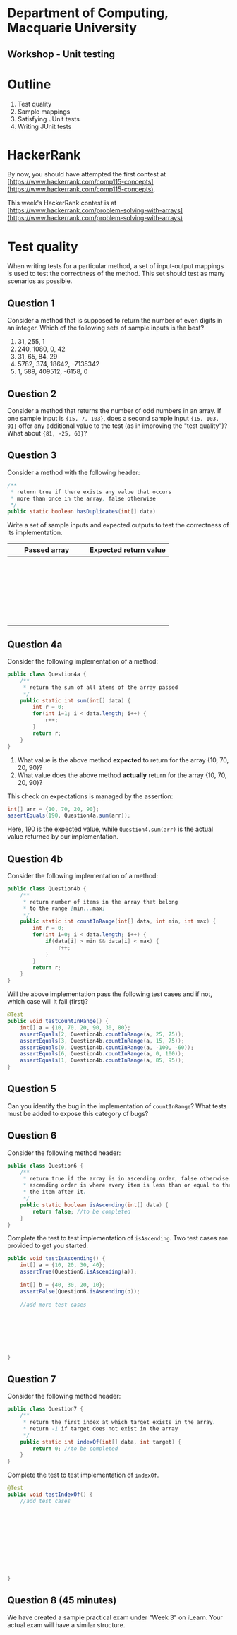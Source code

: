 # Department of Computing, Macquarie University
## Workshop - Unit testing


# Outline 

1. Test quality
2. Sample mappings
3. Satisfying JUnit tests
4. Writing JUnit tests


# HackerRank

By now, you should have attempted the first contest at [https://www.hackerrank.com/comp115-concepts](https://www.hackerrank.com/comp115-concepts).

This week's HackerRank contest is at [https://www.hackerrank.com/problem-solving-with-arrays](https://www.hackerrank.com/problem-solving-with-arrays)

# Test quality

When writing tests for a particular method, a set of input-output mappings is used to test the correctness of the method. This set should test as many scenarios as possible.

## Question 1

Consider a method that is supposed to return the number of even digits in an integer. Which of the following sets of sample inputs is the best?

1. 31, 255, 1
2. 240, 1080, 0, 42
3. 31, 65, 84, 29
4. 5782, 374, 18642, -7135342
5. 1, 589, 409512, -6158, 0

## Question 2

Consider a method that returns the number of odd numbers in an array. If one sample input is `{15, 7, 103}`, does a second sample input `{15, 103, 91}` offer any additional value to the test (as in improving the "test quality")? What about `{81, -25, 63}`?

## Question 3

Consider a method with the following header:

```java
/**
 * return true if there exists any value that occurs 
 * more than once in the array, false otherwise
 */
public static boolean hasDuplicates(int[] data)
```

Write a set of sample inputs and expected outputs to test the correctness of its implementation.

| &nbsp;&nbsp;&nbsp;&nbsp;&nbsp;&nbsp; Passed array &nbsp;&nbsp;&nbsp;&nbsp;&nbsp;&nbsp; | Expected return value |
|--------------|-----------------------|
|  &nbsp;&nbsp;&nbsp;&nbsp;&nbsp;&nbsp;            |                       |
|  &nbsp;&nbsp;&nbsp;&nbsp;&nbsp;&nbsp;            |                       |
|  &nbsp;&nbsp;&nbsp;&nbsp;&nbsp;&nbsp;            |                       |
|  &nbsp;&nbsp;&nbsp;&nbsp;&nbsp;&nbsp;            |                       |
|  &nbsp;&nbsp;&nbsp;&nbsp;&nbsp;&nbsp;            |                       |
|  &nbsp;&nbsp;&nbsp;&nbsp;&nbsp;&nbsp;            |                       |

## Question 4a

Consider the following implementation of a method:

```java
public class Question4a {
	/** 
	 * return the sum of all items of the array passed
	 */
	public static int sum(int[] data) {
		int r = 0;
		for(int i=1; i < data.length; i++) {
			r++;
		}
		return r;
	}
}
```

1. What value is the above method **expected** to return for the array \{10, 70, 20, 90\}?
2. What value does the above method **actually** return for the array \{10, 70, 20, 90\}?

This check on expectations is managed by the assertion:

```java
int[] arr = {10, 70, 20, 90};
assertEquals(190, Question4a.sum(arr));
```

Here, 190 is the expected value, while `Question4.sum(arr)` is the actual value returned by our implementation.

## Question 4b

Consider the following implementation of a method:

```java
public class Question4b {
	/** 
	 * return number of items in the array that belong 
	 * to the range [min...max]
	 */
	public static int countInRange(int[] data, int min, int max) {
		int r = 0;
		for(int i=0; i < data.length; i++) {
			if(data[i] > min && data[i] < max) {
				r++;
			}
		}
		return r;
	}
}
```

Will the above implementation pass the following test cases and if not, which case will it fail (first)?

```java
@Test
public void testCountInRange() {
	int[] a = {10, 70, 20, 90, 30, 80};
	assertEquals(2, Question4b.countInRange(a, 25, 75));
	assertEquals(3, Question4b.countInRange(a, 15, 75));
	assertEquals(0, Question4b.countInRange(a, -100, -60));
	assertEquals(6, Question4b.countInRange(a, 0, 100));
	assertEquals(1, Question4b.countInRange(a, 85, 95));
}
```

## Question 5

Can you identify the bug in the implementation of `countInRange`? What tests must be added to expose this category of bugs?

## Question 6

Consider the following method header:

```java
public class Question6 {
	/**
	 * return true if the array is in ascending order, false otherwise.
	 * ascending order is where every item is less than or equal to the 
	 * the item after it.
	 */
	public static boolean isAscending(int[] data) {
		return false; //to be completed
	}
}
```

Complete the test to test implementation of `isAscending`. Two test cases are provided to get you started.

```java
public void testIsAscending() {
	int[] a = {10, 20, 30, 40};
	assertTrue(Question6.isAscending(a));
	
	int[] b = {40, 30, 20, 10};
	assertFalse(Question6.isAscending(b));
	
	//add more test cases
	
	
	
	
	
	
	
}
```

## Question 7

Consider the following method header:

```java
public class Question7 {
	/**
	 * return the first index at which target exists in the array.
	 * return -1 if target does not exist in the array
	 */
	public static int indexOf(int[] data, int target) {
		return 0; //to be completed
	}
}
```

Complete the test to test implementation of `indexOf`.

```java
@Test
public void testIndexOf() {
	//add test cases




	
	
	
	
	
	
	
}
```

## Question 8 (45 minutes)

We have created a sample practical exam under "Week 3" on iLearn. Your actual exam will have a similar structure. 
